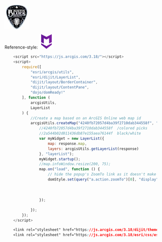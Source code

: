 ![alt text](wwwroot/images/logos/austin.jpg "Austin Blues Society Logo")

Reference-style:
![alt text][logo]

[logo]: https://github.com/adam-p/markdown-here/raw/master/src/common/images/icon48.png "Logo Title Text 2"

```javascript
    <script src="https://js.arcgis.com/3.18/"></script>
    <script>
        require([
            "esri/arcgis/utils",
            "esri/dijit/LayerList",
            "dijit/layout/BorderContainer",
            "dijit/layout/ContentPane",
            "dojo/domReady!"
        ], function (
            arcgisUtils,
            LayerList
        ) {
            //Create a map based on an ArcGIS Online web map id
            arcgisUtils.createMap("4240fb72057d4ba39f2710dab344558f", "map").then(function (response) {
                //4240fb72057d4ba39f2710dab344558f  /colored picks
                //2a544b02d011436db87e155aea76144f  black/white
                var myWidget = new LayerList({
                    map: response.map,
                    layers: arcgisUtils.getLayerList(response)
                }, "layerList");
                myWidget.startup();
                //map.infoWindow.resize(200, 75);
                map.on("load", function () {
                    // hide the popup's ZoomTo link as it doesn't make sense for cluster features
                    domStyle.set(query("a.action.zoomTo")[0], "display", "none");



                });

            });
        });
    </script>
```

```css
    <link rel="stylesheet" href="https://js.arcgis.com/3.18/dijit/themes/claro/claro.css">
    <link rel="stylesheet" href="https://js.arcgis.com/3.18/esri/css/esri.css">
```
